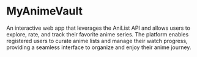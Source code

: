 # MyAnimeVault
An interactive web app that leverages the AniList API and allows users to explore, rate, and track their favorite anime series. The platform enables registered users to curate anime lists and manage their watch progress, providing a seamless interface to organize and enjoy their anime journey.
